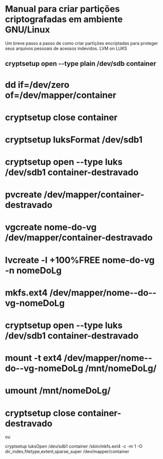 # Manual para criar partições criptografadas em ambiente GNU/Linux
Um breve passo a passo de como criar partições encriptadas para proteger seus arquivos pessoais de acessos indevidos.
LVM on LUKS

## cryptsetup open --type plain /dev/sdb container
# dd if=/dev/zero of=/dev/mapper/container
# cryptsetup close container

# cryptsetup luksFormat /dev/sdb1
# cryptsetup open --type luks /dev/sdb1 container-destravado  
# pvcreate /dev/mapper/container-destravado
# vgcreate nome-do-vg /dev/mapper/container-destravado
# lvcreate -l +100%FREE nome-do-vg -n nomeDoLg
# mkfs.ext4 /dev/mapper/nome--do--vg-nomeDoLg

# cryptsetup open --type luks /dev/sdb1 container-destravado
# mount -t ext4 /dev/mapper/nome--do--vg-nomeDoLg /mnt/nomeDoLg/
# umount /mnt/nomeDoLg/
# cryptsetup close container-destravado



ou

cryptsetup luksOpen /dev/sdb1 container
/sbin/mkfs.ext4 -c -m 1 -O dir_index,filetype,extent,sparse_super /dev/mapper/container
